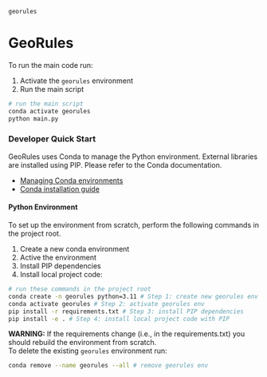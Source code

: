 `georules`

# GeoRules
To run the main code run: 
1. Activate the `georules` environment
2. Run the main script
```bash
# run the main script
conda activate georules
python main.py
```

### Developer Quick Start
GeoRules uses Conda to manage the Python environment. External libraries are installed using PIP. Please refer to the Conda documentation.  
- [Managing Conda environments](https://conda.io/projects/conda/en/latest/user-guide/tasks/manage-environments.html#creating-an-environment-with-commands)
- [Conda installation guide](https://conda.io/projects/conda/en/latest/user-guide/getting-started.html#)

#### Python Environment
To set up the environment from scratch, perform the following commands in the project root. 

1. Create a new conda environment
2. Active the environment
3. Install PIP dependencies
4. Install local project code: 
```bash
# run these commands in the project root
conda create -n georules python=3.11 # Step 1: create new georules env
conda activate georules # Step 2: activate georules env
pip install -r requirements.txt # Step 3: install PIP dependencies
pip install -e . # Step 4: install local project code with PIP 
```

**WARNING:** If the requirements change (i.e., in the requirements.txt) you should rebuild the environment from scratch.  
To delete the existing `georules` environment run: 
```bash
conda remove --name georules --all # remove georules env
```
